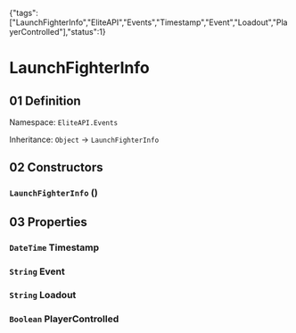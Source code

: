 {"tags":["LaunchFighterInfo","EliteAPI","Events","Timestamp","Event","Loadout","PlayerControlled"],"status":1}

# LaunchFighterInfo

## 01 Definition

Namespace: `EliteAPI.Events`

Inheritance: `Object` → `LaunchFighterInfo`

## 02 Constructors

### `LaunchFighterInfo` ()

## 03 Properties

### `DateTime` Timestamp

### `String` Event

### `String` Loadout

### `Boolean` PlayerControlled

